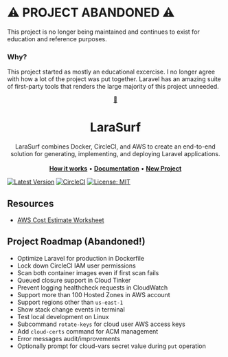 # ⚠️ PROJECT ABANDONED ⚠️
This project is no longer being maintained and continues to exist for education and reference purposes.

### Why?
This project started as mostly an educational excercise. I no longer agree with how a lot of the project was put together. Laravel has an amazing suite of first-party tools that renders the large majority of this project unneeded.

<div align="center">
  <a href="https://larasurf.com">
    🌊
  </a>
  <h1 align="center">LaraSurf</h1>

  <p align="center">
    LaraSurf combines Docker, CircleCI, and AWS to create an end-to-end solution for generating, implementing, and deploying Laravel applications.
    <br />
    <br />
    <a href="https://larasurf.com/how-it-works"><strong>How it works</strong></a>
    &bull;
    <a href="https://larasurf.com/docs"><strong>Documentation</strong></a>
    &bull;
    <a href="https://larasurf.com/new"><strong>New Project</strong></a>
    <br />
  </p>
</div>

[![Latest Version](https://img.shields.io/github/v/tag/larasurf/larasurf?label=latest&sort=semver)](https://github.com/larasurf/larasurf/releases)
[![CircleCI](https://circleci.com/gh/larasurf/larasurf/tree/main.svg?style=svg)](https://circleci.com/gh/larasurf/larasurf/?branch=main)
[![License: MIT](https://img.shields.io/badge/License-MIT-yellow.svg)](https://opensource.org/licenses/MIT)

## Resources
* [AWS Cost Estimate Worksheet](https://docs.google.com/spreadsheets/d/1-BHba2Z1FiU84Kkw7YAyNgDhNnARdYdwOnpxr-uQYP4)

## Project Roadmap (Abandoned!)
- Optimize Laravel for production in Dockerfile<br/>
- Lock down CircleCI IAM user permissions<br/>
- Scan both container images even if first scan fails<br/>
- Queued closure support in Cloud Tinker<br/>
- Prevent logging healthcheck requests in CloudWatch<br/>
- Support more than 100 Hosted Zones in AWS account<br/>
- Support regions other than `us-east-1`<br/>
- Show stack change events in terminal<br/>
- Test local development on Linux<br/>
- Subcommand `rotate-keys` for cloud user AWS access keys<br/>
- Add `cloud-certs` command for ACM management<br/>
- Error messages audit/improvements<br/>
- Optionally prompt for cloud-vars secret value during `put` operation<br/>
